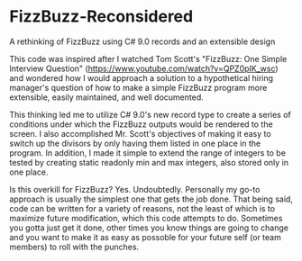 # FizzBuzz-Reconsidered
A rethinking of FizzBuzz using C# 9.0 records and an extensible design

This code was inspired after I watched Tom Scott's "FizzBuzz: One Simple Interview Question" (https://www.youtube.com/watch?v=QPZ0pIK_wsc) and wondered how I would approach a 
solution to a hypothetical hiring manager's question of how to make a simple FizzBuzz program more extensible, easily maintained, and well documented.

This thinking led me to utilize C# 9.0's new record type to create a series of conditions under which the FizzBuzz outputs would be rendered to the screen.  I also accomplished
Mr. Scott's objectives of making it easy to switch up the divisors by only having them listed in one place in the program.  In addition, I made it simple to 
extend the range of integers to be tested by creating static readonly min and max integers, also stored only in one place.

Is this overkill for FizzBuzz?  Yes.  Undoubtedly.  Personally my go-to approach is usually the simplest one that gets the job done.  That being said, code can be written
for a variety of reasons, not the least of which is to maximize future modification, which this code attempts to do.  Sometimes you gotta just get it done, other times
you know things are going to change and you want to make it as easy as possoble for your future self (or team members) to roll with the punches.


